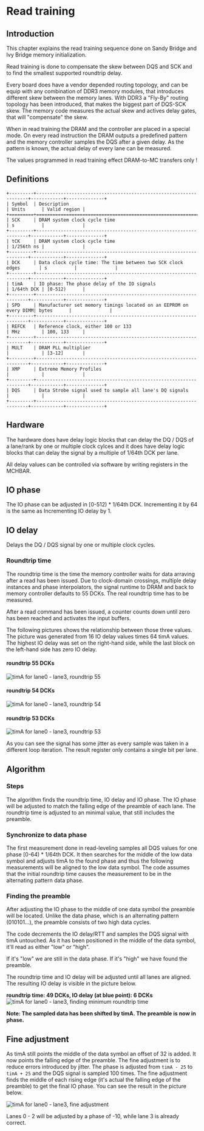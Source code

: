 # Read training

## Introduction

This chapter explains the read training sequence done on Sandy Bridge and
Ivy Bridge memory initialization.

Read training is done to compensate the skew between DQS and SCK and to find
the smallest supported roundtrip delay.

Every board does have a vendor depended routing topology, and can be equip
with any combination of DDR3 memory modules, that introduces different
skew between the memory lanes. With DDR3 a "Fly-By" routing topology
has been introduced, that makes the biggest part of DQS-SCK skew.
The memory code measures the actual skew and actives delay gates,
that will "compensate" the skew.

When in read training the DRAM and the controller are placed in a special mode.
On every read instruction the DRAM outputs a predefined pattern and the memory
controller samples the DQS after a given delay. As the pattern is known, the
actual delay of every lane can be measured.

The values programmed in read training effect DRAM-to-MC transfers only !

## Definitions
```eval_rst
+---------+-------------------------------------------------------------------+------------+--------------+
| Symbol  | Description                                                       | Units      | Valid region |
+=========+===================================================================+============+==============+
| SCK     | DRAM system clock cycle time                                      | s          |              |
+---------+-------------------------------------------------------------------+------------+--------------+
| tCK     | DRAM system clock cycle time                                      | 1/256th ns |              |
+---------+-------------------------------------------------------------------+------------+--------------+
| DCK     | Data clock cycle time: The time between two SCK clock edges       | s          |              |
+---------+-------------------------------------------------------------------+------------+--------------+
| timA    | IO phase: The phase delay of the IO signals                       | 1/64th DCK | [0-512)      |
+---------+-------------------------------------------------------------------+------------+--------------+
| SPD     | Manufacturer set memory timings located on an EEPROM on every DIMM| bytes      |              |
+---------+-------------------------------------------------------------------+------------+--------------+
| REFCK   | Reference clock, either 100 or 133                                | MHz        | 100, 133     |
+---------+-------------------------------------------------------------------+------------+--------------+
| MULT    | DRAM PLL multiplier                                               |            | [3-12]       |
+---------+-------------------------------------------------------------------+------------+--------------+
| XMP     | Extreme Memory Profiles                                           |            |              |
+---------+-------------------------------------------------------------------+------------+--------------+
| DQS     | Data Strobe signal used to sample all lane's DQ signals           |            |              |
+---------+-------------------------------------------------------------------+------------+--------------+
```
## Hardware
The hardware does have delay logic blocks that can delay the DQ / DQS of a
lane/rank by one or multiple clock cylces and it does have delay logic blocks
that can delay the signal by a multiple of 1/64th DCK per lane.

All delay values can be controlled via software by writing registers in the
MCHBAR.

## IO phase

The IO phase can be adjusted in [0-512) * 1/64th DCK. Incrementing it by 64 is
the same as Incrementing IO delay by 1.

## IO delay
Delays the DQ / DQS signal by one or multiple clock cycles.

### Roundtrip time
The roundtrip time is the time the memory controller waits for data arraving
after a read has been issued. Due to clock-domain crossings, multiple
delay instances and phase interpolators, the signal runtime to DRAM and back
to memory controller defaults to 55 DCKs. The real roundtrip time has to be
measured.

After a read command has been issued, a counter counts down until zero has been
reached and activates the input buffers.

The following pictures shows the relationship between those three values.
The picture was generated from 16 IO delay values times 64 timA values.
The highest IO delay was set on the right-hand side, while the last block
on the left-hand side has zero IO delay.

#### roundtrip 55 DCKs
![timA for lane0 - lane3, roundtrip 55][timA_lane0-3_rt55]

[timA_lane0-3_rt55]: timA_lane0-3_rt55.png

#### roundtrip 54 DCKs
![timA for lane0 - lane3, roundtrip 54][timA_lane0-3_rt54]

[timA_lane0-3_rt54]: timA_lane0-3_rt54.png


#### roundtrip 53 DCKs
![timA for lane0 - lane3, roundtrip 53][timA_lane0-3_rt53]

[timA_lane0-3_rt53]: timA_lane0-3_rt53.png

As you can see the signal has some jitter as every sample was taken in a
different loop iteration. The result register only contains a single bit per
lane.

## Algorithm
### Steps
The algorithm finds the roundtrip time, IO delay and IO phase. The IO phase
will be adjusted to match the falling edge of the preamble of each lane.
The roundtrip time is adjusted to an minimal value, that still includes the
preamble.

### Synchronize to data phase

The first measurement done in read-leveling samples all DQS values for one
phase [0-64) * 1/64th DCK. It then searches for the middle of the low data
symbol and adjusts timA to the found phase and thus the following measurements
will be aligned to the low data symbol.
The code assumes that the initial roundtrip time causes the measurement to be
in the alternating pattern data phase.

### Finding the preamble
After adjusting the IO phase to the middle of one data symbol the preamble will
be located. Unlike the data phase, which is an alternating pattern (010101...),
the preamble consists of two high data cycles.

The code decrements the IO delay/RTT and samples the DQS signal with timA
untouched. As it has been positioned in the middle of the data symbol, it'll
read as either "low" or "high".

If it's "low" we are still in the data phase.
If it's "high" we have found the preamble.

The roundtrip time and IO delay will be adjusted until all lanes are aligned.
The resulting IO delay is visible in the picture below.

**roundtrip time: 49 DCKs, IO delay (at blue point): 6 DCKs**
![timA for lane0 - lane3, finding minimum roundtrip time][timA_lane0-3_discover_420x]

[timA_lane0-3_discover_420x]: timA_lane0-3_discover_420x.png

**Note: The sampled data has been shifted by timA. The preamble is now
in phase.**

## Fine adjustment

As timA still points the middle of the data symbol an offset of 32 is added.
It now points the falling edge of the preamble.
The fine adjustment is to reduce errors introduced by jitter. The phase is
adjusted from `timA - 25` to `timA + 25` and the DQS signal is sampled 100
times. The fine adjustment finds the middle of each rising edge (it's actual
the falling edge of the preamble) to get the final IO phase. You can see the
result in the picture below.

![timA for lane0 - lane3, fine adjustment][timA_lane0-3_adjust_fine]

[timA_lane0-3_adjust_fine]: timA_lane0-3_adjust_fine.png

Lanes 0 - 2 will be adjusted by a phase of -10, while lane 3 is already correct.
